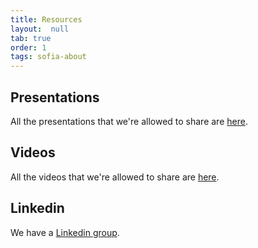 ```yaml
---
title: Resources
layout:  null
tab: true
order: 1
tags: sofia-about
---
```


## Presentations

All the presentations that we're allowed to share are [here](https://speakerdeck.com/owaspsofia/).

## Videos

All the videos that we're allowed to share are [here](https://www.youtube.com/channel/UC92abF1QN6OFPKNTYTdWZrQ).

## Linkedin

We have a [Linkedin group](https://www.linkedin.com/company/owasp-sofia/).

